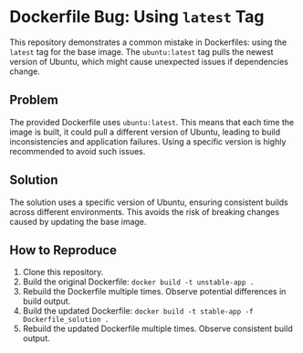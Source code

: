 # Dockerfile Bug: Using `latest` Tag
This repository demonstrates a common mistake in Dockerfiles: using the `latest` tag for the base image.  The `ubuntu:latest` tag pulls the newest version of Ubuntu, which might cause unexpected issues if dependencies change.

## Problem
The provided Dockerfile uses `ubuntu:latest`. This means that each time the image is built, it could pull a different version of Ubuntu, leading to build inconsistencies and application failures.  Using a specific version is highly recommended to avoid such issues.

## Solution
The solution uses a specific version of Ubuntu, ensuring consistent builds across different environments. This avoids the risk of breaking changes caused by updating the base image.

## How to Reproduce
1. Clone this repository.
2. Build the original Dockerfile: `docker build -t unstable-app .`
3. Rebuild the Dockerfile multiple times. Observe potential differences in build output.
4. Build the updated Dockerfile: `docker build -t stable-app -f Dockerfile_solution .`
5. Rebuild the updated Dockerfile multiple times. Observe consistent build output.
